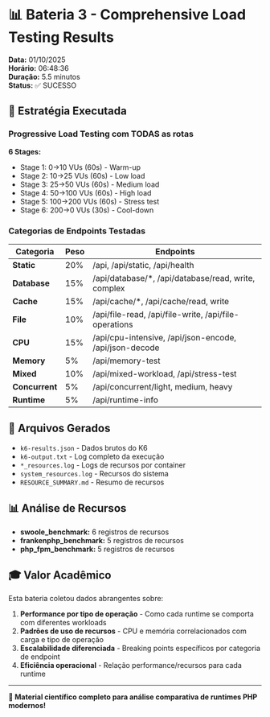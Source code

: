 # 📊 Bateria 3 - Comprehensive Load Testing Results

**Data:** 01/10/2025  
**Horário:** 06:48:36  
**Duração:** 5.5 minutos  
**Status:** ✅ SUCESSO  

## 🎯 Estratégia Executada

### Progressive Load Testing com TODAS as rotas

**6 Stages:**
- Stage 1: 0→10 VUs (60s) - Warm-up
- Stage 2: 10→25 VUs (60s) - Low load  
- Stage 3: 25→50 VUs (60s) - Medium load
- Stage 4: 50→100 VUs (60s) - High load
- Stage 5: 100→200 VUs (60s) - Stress test
- Stage 6: 200→0 VUs (30s) - Cool-down

### Categorias de Endpoints Testadas

| Categoria | Peso | Endpoints |
|-----------|------|-----------|
| **Static** | 20% | /api, /api/static, /api/health |
| **Database** | 15% | /api/database/*, /api/database/read, write, complex |
| **Cache** | 15% | /api/cache/*, /api/cache/read, write |
| **File** | 10% | /api/file-read, /api/file-write, /api/file-operations |
| **CPU** | 15% | /api/cpu-intensive, /api/json-encode, /api/json-decode |
| **Memory** | 5% | /api/memory-test |
| **Mixed** | 10% | /api/mixed-workload, /api/stress-test |
| **Concurrent** | 5% | /api/concurrent/light, medium, heavy |
| **Runtime** | 5% | /api/runtime-info |

## 📁 Arquivos Gerados

- `k6-results.json` - Dados brutos do K6
- `k6-output.txt` - Log completo da execução
- `*_resources.log` - Logs de recursos por container
- `system_resources.log` - Recursos do sistema
- `RESOURCE_SUMMARY.md` - Resumo de recursos

## 📊 Análise de Recursos

- **swoole_benchmark:** 6 registros de recursos
- **frankenphp_benchmark:** 5 registros de recursos
- **php_fpm_benchmark:** 5 registros de recursos

## 🎓 Valor Acadêmico

Esta bateria coletou dados abrangentes sobre:

1. **Performance por tipo de operação** - Como cada runtime se comporta com diferentes workloads
2. **Padrões de uso de recursos** - CPU e memória correlacionados com carga e tipo de operação  
3. **Escalabilidade diferenciada** - Breaking points específicos por categoria de endpoint
4. **Eficiência operacional** - Relação performance/recursos para cada runtime

---

**🔬 Material científico completo para análise comparativa de runtimes PHP modernos!**
